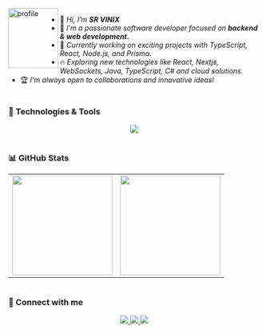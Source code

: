 <div align="left">
<img align="left" width=100 height=120 src="https://avatars.githubusercontent.com/u/136682675?v=4" alt="profile"/>
</div>

<div align="left">

- 👋 <i>Hi, I’m <b>SR VINIX</b></i>
- 🌱 <i>I'm a passionate software developer focused on <b>backend & web development.</b></i>
- 🚀 <i>Currently working on exciting projects with TypeScript, React, Node.js, and Prisma.</i>
- 🔥 <i>Exploring new technologies like React, Nextjs, WebSockets, Java, TypeScript, C# and cloud solutions.</i>
- 🏆 <i>I'm always open to collaborations and innovative ideas!</i>

</div>

#

### **🚀 Technologies & Tools**
<p align="center">
    <a href="https://skillicons.dev">
        <img src="https://skillicons.dev/icons?i=java,ts,react,nodejs,prisma,supabase,mysql,postgres,docker,aws" />
    </a>
</p>

#

### **📊 GitHub Stats**
<table align="center">
    <tr>
        <td>
            <img height="200" src="https://github-readme-stats.vercel.app/api?username=alguemqualquer123&show_icons=true&theme=radical">
        </td>
        <td>
            <img height="200" src="https://github-readme-stats.vercel.app/api/top-langs/?username=alguemqualquer123&layout=compact&theme=radical">
        </td>
    </tr>
</table>

#

### **📲 Connect with me**
<p align="center">
  <a href="https://linkedin.com/in/srvinix" target="_blank">
    <img src="https://img.shields.io/badge/-LinkedIn-%230077B5?style=for-the-badge&logo=linkedin&logoColor=white">
  </a>
  <a href="mailto:danilovinicius1790@gmail.com">
    <img src="https://img.shields.io/badge/-Gmail-%23333?style=for-the-badge&logo=gmail&logoColor=white">
  </a>
  <a href="https://discord.gg/nwKd598qwX">
    <img src="https://skillicons.dev/icons?i=discord">
  </a>
</p>
